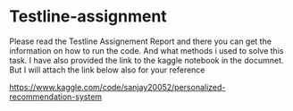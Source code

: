 # Testline-assignment

Please read the Testline Assignement Report and there you can get the information on how to run the code. And what methods i used to solve this task. I have also provided the link to the kaggle notebook in the documnet.
But I will attach the link below also for your reference 

https://www.kaggle.com/code/sanjay20052/personalized-recommendation-system
